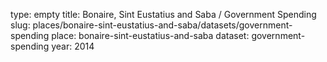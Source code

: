 type: empty
title: Bonaire, Sint Eustatius and Saba / Government Spending
slug: places/bonaire-sint-eustatius-and-saba/datasets/government-spending
place: bonaire-sint-eustatius-and-saba
dataset: government-spending
year: 2014
